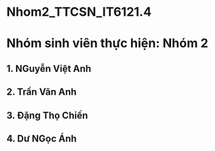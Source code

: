# Nhom2_TTCSN_IT6121.4

# Nhóm sinh viên thực hiện: Nhóm 2

## 1. NGuyễn Việt Anh

## 2. Trần Văn Anh

## 3. Đặng Thọ Chiến

## 4. Dư NGọc Ánh
